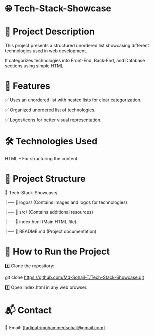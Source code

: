# 🌐 Tech-Stack-Showcase

# 📌 Project Description

This project presents a structured unordered list showcasing different technologies used in web development.

It categorizes technologies into Front-End, Back-End, and Database sections using simple HTML.



# 🚀 Features

✅ Uses an unordered list with nested lists for clear categorization.

✅ Organized unordered list of technologies.

✅ Logos/icons for better visual representation.

# 🛠 Technologies Used

HTML – For structuring the content.

# 📂 Project Structure


📁 Tech-Stack-Showcase/

│── 📁 logos/        (Contains images and logos for technologies)

│── 📁 src/          (Contains additional resources)

│── 📄 index.html    (Main HTML file)

│── 📜 README.md     (Project documentation)

# 🚀 How to Run the Project

1️⃣ Clone the repository:

git clone https://github.com/Md-Sohail-T/Tech-Stack-Showcase.git

2️⃣ Open index.html in any web browser.


# 📬 Contact

📧 Email: [tadipatrimohammedsohail@gmail.com]

